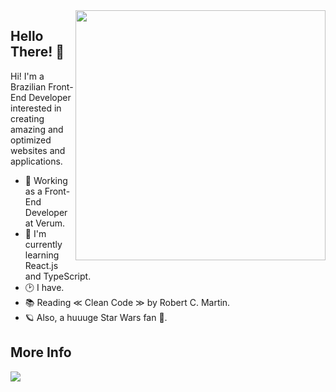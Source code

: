 <img align="right" height="400em" src="https://github.com/framesgabriel/framesgabriel/blob/main/img/card-github.png">

## Hello There! 👋
Hi! I'm a Brazilian Front-End Developer interested in creating amazing and optimized websites and applications.
- 💼 Working as a Front-End Developer at Verum.
- 🌱 I'm currently learning React.js and TypeScript.
- 🕑 I have.
- 📚 Reading ≪ Clean Code ≫ by Robert C. Martin.
- 🪐 Also, a huuuge Star Wars fan 🙂.

## More Info
[<img src="https://img.shields.io/badge/linkedin-%230077B5.svg?&style=for-the-badge&logo=linkedin&logoColor=white" />](https://www.linkedin.com/in/gabrielframeschi/)
